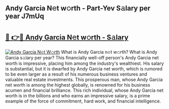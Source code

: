 ## Andy Garcia N𝚎t w𝚘rth - Part-Yev S𝚊lary per year J7mUq

# <h2><a href="http://gc3mbch.nevu.top/?p=Andy+Garcia">🔗 👉🔴 Andy Garcia N𝚎t w𝚘rth - S𝚊lary</a></h2>

[![Andy Garcia N𝚎t W𝚘rth](https://i.imgur.com/Oavwk0R.jpeg)](http://gc3mbch.nevu.top/?p=Andy+Garcia)
What is Andy Garcia n𝚎t w𝚘rth? What is Andy Garcia s𝚊lary per year?
This financially well-off person's Andy Garcia net worth is impressive, placing him among the industry's wealthiest. His salary is substantial, but it is dwarfed by Andy Garcia net worth, which is rumored to be even larger as a result of his numerous business ventures and valuable real estate investments. This prosperous man, whose Andy Garcia net worth is among the highest globally, is renowned for his business acumen and financial brilliance. This rich individual, whose Andy Garcia net worth is in the billions and who earns an impressive salary, is a prime example of the force of commitment, hard work, and financial intelligence.

